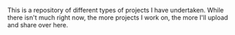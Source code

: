 This is a repository of different types of projects I have undertaken. While there isn't much right now, the more projects I work on, the more I'll upload and share over here.
